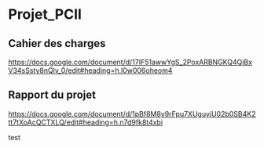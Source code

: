 # Projet_PCII

## Cahier des charges
https://docs.google.com/document/d/17IF51awwYgS_2PoxARBNGKQ4QjBxV34sSsty8nQlv_0/edit#heading=h.l0w006oheom4

## Rapport du projet
https://docs.google.com/document/d/1pBf8M8y9rFpu7XUguyiU02b0SB4K2tt7tXoAcQCTXLQ/edit#heading=h.n7d9fk8t4xbi

test
